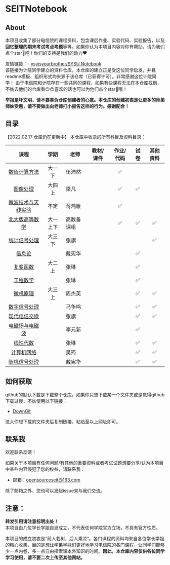 # SEITNotebook

## About

本项目收集了部分电信院的课程资料，包含课后作业、实验代码、实验报告，以及**回忆整理的期末考试考点考题**等等。如果你认为本项目内容对你有帮助，请为我们点个star🌟吧！你们的支持是我们的动力❤️


友情链接：- [ysyisyourbrother/SYSU Notebook](https://github.com/ysyisyourbrother/SYSU_Notebook#readme)  
该链接为计院同学建立的资料仓库，本仓库的建立正是受这位同学启发，并且readme模板、组织形式均来源于该仓库（已获得许可）。非常感谢这位计院同学！
由于电信院和计院存在一些共同的课程，如果有些课程无法在本仓库找到，不妨去他们的仓库看😉😉喜欢的话也可以为他们点个star🌟哦！

**举报是坏文明，请不要辜负仓库创建者的心意。本仓库的创建初衷是让更多的师弟师妹受惠，请不要做出向老师打小报告这样的行为。感谢配合！**

## 目录

【2022.02.17 仓库仍在更新中】
本仓库中收录的所有科目及资料目录：

|                             课程                             |  学期   | 老师   |  教材/课件   |      作业/代码       |          试卷        |      其他资料        |   
| :----------------------------------------------------------: | :-----: | ------ | :----------: | :---------: | :--------------: |  :--------------: | 
| [数值计算方法](https://github.com/Yinshideguanghui/MMSE_VBLAST_QRD_SQRD) | 大一 下  | 伍沛然 |    |  :white_check_mark:   |         |      |                   
| [ 图像处理 ](https://github.com/gear0803/SEITNoteBook/tree/main/%E5%9B%BE%E5%83%8F%E5%A4%84%E7%90%86_%E6%A2%81%E5%87%A1) | 大四 上  | 梁凡 |    |  :white_check_mark:   |  :white_check_mark:       |   | 
| [ 微波技术与天线实验 ](https://github.com/gear0803/SEITNoteBook/tree/main/%E5%BE%AE%E6%B3%A2%E6%8A%80%E6%9C%AF%E4%B8%8E%E5%A4%A9%E7%BA%BF%E5%AE%9E%E9%AA%8C_%E8%92%8B%E9%B8%BF%E9%9B%81) |  不定  | 蒋鸿雁 |    |  :white_check_mark:   |         |       | 
| [ 北大版高等数学 ](https://github.com/gear0803/SEITNoteBook/tree/main/%E5%8C%97%E5%A4%A7%E7%89%88%E9%AB%98%E7%AD%89%E6%95%B0%E5%AD%A6) |  大一 上下  | 高数备课组 |    |  :white_check_mark:   |  :white_check_mark:       | :white_check_mark:   | 
 | [ 统计信号处理 ](https://github.com/gear0803/SEITNoteBook/tree/main/%E7%BB%9F%E8%AE%A1%E4%BF%A1%E5%8F%B7%E5%A4%84%E7%90%86_%E5%BC%A0%E6%97%97) |  大三 下  | 张旗 |    |    |         |  :white_check_mark:         | 
 | [ 信息论 ](https://github.com/gear0803/SEITNoteBook/tree/main/%E4%BF%A1%E6%81%AF%E8%AE%BA%E5%A4%8D%E4%B9%A0%E8%B5%84%E6%96%99-%E6%88%B4%E5%AE%AA%E5%8D%8E) |    | 戴宪华 |    |    |   :white_check_mark:      |           | 
 | [ 复变函数 ](https://github.com/gear0803/SEITNoteBook/tree/main/%E4%BF%A1%E6%81%AF%E8%AE%BA%E5%A4%8D%E4%B9%A0%E8%B5%84%E6%96%99-%E6%88%B4%E5%AE%AA%E5%8D%8E) |  大二 上  | 张琳 |    |    |   :white_check_mark:      |           | 
 | [ 工程数学 ](https://github.com/gear0803/SEITNoteBook/tree/main/%E5%B7%A5%E7%A8%8B%E6%95%B0%E5%AD%A6-%E5%BC%A0%E7%90%B3) |    | 张琳 |    |    |   :white_check_mark:      |           | 
 | [ 微机原理 ](https://github.com/gear0803/SEITNoteBook/tree/main/%E5%BE%AE%E6%9C%BA%E5%8E%9F%E7%90%86-%E5%91%A8%E6%9D%B0%E8%8B%B1) |  大三 上  | 周杰英 |    |    |   :white_check_mark:      |  :white_check_mark:          |  
 | [ 数字信号处理 ](https://github.com/gear0803/SEITNoteBook/tree/main/%E6%95%B0%E5%AD%97%E4%BF%A1%E5%8F%B7%E5%A4%84%E7%90%86-%E9%A9%AC%E4%BA%89%E9%B8%A3) |    | 马争鸣 |    |    |   :white_check_mark:      |   :white_check_mark:        |  
 | [ 现代电信交换 ](https://github.com/gear0803/SEITNoteBook/tree/main/%E7%8E%B0%E4%BB%A3%E7%94%B5%E4%BF%A1%E4%BA%A4%E6%8D%A2-%E5%BC%A0%E6%97%97) |    | 张旗 |    |    |   :white_check_mark:      |  :white_check_mark:         |  
 | [ 电磁场与电磁波 ](https://github.com/gear0803/SEITNoteBook/tree/main/%E7%94%B5%E7%A3%81%E5%9C%BA%E4%B8%8E%E7%94%B5%E7%A3%81%E6%B3%A2-%E6%9D%8E%E5%85%83%E6%96%B0) |    | 李元新 |    |    |   :white_check_mark:      |           | 
 | [ 线性代数 ](https://github.com/gear0803/SEITNoteBook/tree/main/%E7%BA%BF%E6%80%A7%E4%BB%A3%E6%95%B0-%E5%BC%A0%E7%90%B3) |    | 张琳 |    |    |   :white_check_mark:      |   :white_check_mark:        | 
  | [ 计算机网络 ](https://github.com/gear0803/SEITNoteBook/tree/main/%E8%AE%A1%E7%AE%97%E6%9C%BA%E7%BD%91%E7%BB%9C-%E5%90%B4%E7%AD%A0) |    | 吴筠 |    |    |   :white_check_mark:      |   :white_check_mark:          | 
  | [ 随机信号处理 ](https://github.com/gear0803/SEITNoteBook/tree/main/%E9%9A%8F%E6%9C%BA%E4%BF%A1%E5%8F%B7%E5%A4%84%E7%90%86-%E6%88%B4%E5%AE%AA%E5%8D%8E/%E8%80%83%E8%AF%95) |    | 戴宪华 |    |    |   :white_check_mark:      |   :white_check_mark:         | 


## 如何获取

github的默认下载是下载整个仓库。如果你只想下载某一个文件夹或是觉得github下载过慢，不妨使用以下链接：
- [DownGit](http://zhoudaxiaa.gitee.io/downgit/#/home)

进入你想下载的文件夹后复制链接，粘贴至以上网址即可。

## 联系我

欢迎联系反馈！

如果关于本项目有任何问题/有其他的重要资料或者考试试题想要分享/认为本项目中某些内容侵犯了您的权益，请联系我：

- 邮箱：opensourceseit@163.com

除了邮箱之外，您也可以发起issue来与我们交流。



## 注意：

**转发引用请注意标明出处！**  
本项目由几位学长学姐自发成立，不代表任何学院官方立场，不具有官方性质。  

本项目的成立初衷是“前人栽树，后人乘凉”。各门课程的资料均来自各位学长学姐的精心收集，目的是想让学弟学妹们更好地学习电信院的各门课程，让同学们能够少一点内卷，多一点自由探索课本外知识的时间。**因此，本仓库内容仅供各位同学学习使用，请不要二次上传至其他网站。**
